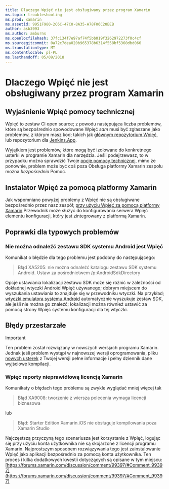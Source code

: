 ```yaml
---
title: Dlaczego Wpięć nie jest obsługiwany przez program Xamarin
ms.topic: troubleshooting
ms.prod: xamarin
ms.assetid: 9951F980-2C6C-47C0-8A35-A78F06C20BEB
author: asb3993
ms.author: amburns
ms.openlocfilehash: 37fc134f7e97af74f5bb019f3262972273f0c4cf
ms.sourcegitcommit: 0a72c7dea020b965378b6314f558bf5360dbd066
ms.translationtype: MT
ms.contentlocale: pl-PL
ms.lasthandoff: 05/09/2018
---
```

# <a name="why-isnt-jenkins-supported-by-xamarin"></a>Dlaczego Wpięć nie jest obsługiwany przez program Xamarin

## <a name="jenkins-support-explanation"></a>Wyjaśnienie Wpięć pomocy technicznej

Wpięć to zestaw CI open source; z powodu następująca liczba problemów, które są bezpośrednio spowodowane Wpięć *sam* musi być zgłaszane jako problemów, z którym masz kod; takich jak [głównym repozytorium Wpięć](https://github.com/jenkinsci/jenkins), lub repozytorium dla [ Jenkins.App](https://github.com/stisti/jenkins-app).

Wyjątkiem jest problemów, które mogą być izolowane do konkretnego usterki w programie Xamarin dla narzędzia. Jeśli podejrzewasz, to w przypadku można sprawdzić Twoje [opcje pomocy technicznej](~/cross-platform/troubleshooting/support-options.md), mimo że ponownie, problem może być coś poza Obsługa platformy Xamarin zespołu można *bezpośrednio* Pomoc.

## <a name="setup-jenkins-with-xamarin"></a>Instalator Wpięć za pomocą platformy Xamarin

Jak wspomniano powyżej problemy z Wpięć nie są obsługiwane bezpośrednio przez nasz zespół; [przy użyciu Wpięć za pomocą platformy Xamarin](~/tools/ci/jenkins-walkthrough.md) Przewodnik może służyć do konfigurowania serwera Wpięć elementu konfiguracji, który jest zintegrowany z platformą Xamarin. 

## <a name="fixes-for-common-issues"></a>Poprawki dla typowych problemów
### <a name="jenkins-is-unable-to-find-the-android-sdk"></a>Nie można odnaleźć zestawu SDK systemu Android jest Wpięć

Komunikat o błędzie dla tego problemu jest podobny do następującego:

> Błąd XA5205: nie można odnaleźć katalogu zestawu SDK systemu Android. Ustaw za pośrednictwem /p:AndroidSdkDirectory

Opcje ustawiania lokalizacji zestawu SDK może się różnić w zależności od dokładnej wtyczki Android Wpięć używanego; dobrym miejscem do wyszukania ustawiania to znajduje się w przewodniku wtyczki. Na przykład; [wtyczki emulatora systemu Android](https://wiki.jenkins-ci.org/display/JENKINS/Android+Emulator+Plugin#AndroidEmulatorPlugin-Systemconfiguration) automatycznie wyszukuje zestaw SDK, ale jeśli nie można go znaleźć; lokalizacji można również ustawić za pomocą strony Wpięć systemu konfiguracji dla tej wtyczki. 


## <a name="deprecated-errors"></a>Błędy przestarzałe

> [!IMPORTANT]
> Ten problem został rozwiązany w nowszych wersjach programu Xamarin. Jednak jeśli problem wystąpi w najnowszej wersji oprogramowania, pliku [nowych usterek](~/cross-platform/troubleshooting/questions/howto-file-bug.md) z Twojej wersji pełne informacje i pełny dziennik dane wyjściowe kompilacji.



### <a name="jenkins-reports-an-invalid-xamarin-license"></a>Wpięć raporty nieprawidłową licencją Xamarin
Komunikaty o błędach tego problemu są zwykle wyglądać mniej więcej tak

> Błąd XA9008: tworzenie z wiersza polecenia wymaga licencji biznesowa

lub

> Błąd: Starter Edition Xamarin.iOS nie obsługuje kompilowania poza Xamarin Studio 

Najczęstszą przyczyną tego scenariusza jest korzystanie z Wpięć, logując się przy użyciu konta użytkownika nie są skojarzone z licencji programu Xamarin. Najprostszym sposobem rozwiązywania tego jest zainstalowanie Wpięć jako aplikacji bezpośrednio za pomocą konta użytkownika. Ten proces i kilka dodatkowych kwestii dotyczących są opisane w tym miejscu: [https://forums.xamarin.com/discussion/comment/99397/#Comment_99397](https://forums.xamarin.com/discussion/comment/99397/#Comment_99397)
